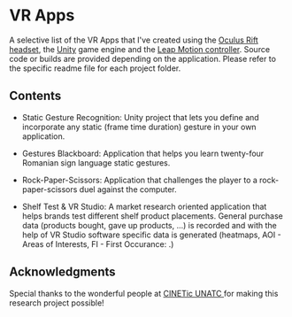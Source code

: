 # VR Apps

A selective list of the VR Apps that I've created using the [Oculus Rift headset](https://www.oculus.com/rift), the [Unity](https://unity.com/) game engine and the [Leap Motion controller](https://www.leapmotion.com/). Source code or builds are provided depending on the application. Please refer to the specific readme file for each project folder.

## Contents

* Static Gesture Recognition: Unity project that lets you define and incorporate any static (frame time duration) gesture in your own application.

* Gestures Blackboard: Application that helps you learn twenty-four Romanian sign language static gestures.

* Rock-Paper-Scissors: Application that challenges the player to a rock-paper-scissors duel against the computer.

* Shelf Test & VR Studio: A market research oriented application that helps brands test different shelf product placements. General purchase data (products bought, gave up products, ...) is recorded and with the help of VR Studio software specific data is generated (heatmaps, AOI - Areas of Interests, FI - First Occurance: .)

## Acknowledgments

Special thanks to the wonderful people at [CINETic UNATC ](https://cinetic.arts.ro/en/home/) for making this research project possible!
